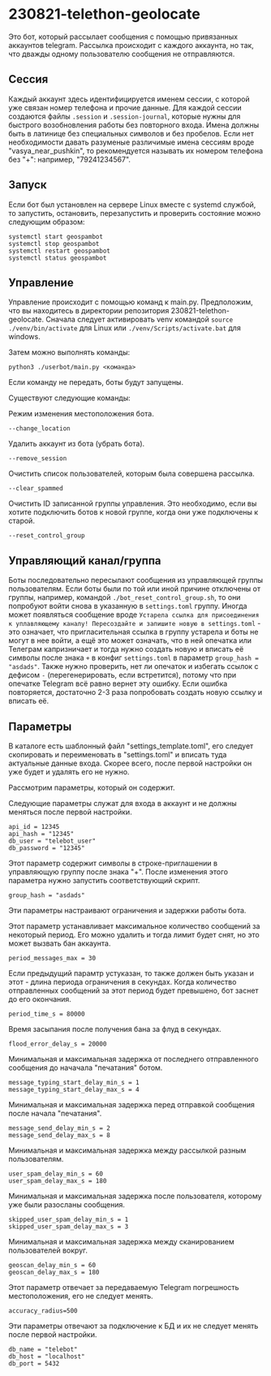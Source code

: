 # 230821-telethon-geolocate

Это бот, который рассылает сообщения с помощью привязанных аккаунтов telegram.
Рассылка происходит с каждого аккаунта, но так, что дважды одному пользователю сообщения не отправляются.

## Сессия

Каждый аккаунт здесь идентифицируется именем сессии, с которой уже связан номер телефона и прочие данные.
Для каждой сессии создаются файлы ```.session``` и ```.session-journal```, которые нужны для быстрого возобновления работы без повторного входа.
Имена должны быть в латинице без специальных символов и без пробелов.
Если нет необходимости давать разуменые различимые имена сессиям вроде "vasya_near_pushkin",
то рекомендуется называть их номером телефона без "+": например, "79241234567".

## Запуск

Если бот был установлен на сервере Linux вместе с systemd службой, то запустить, остановить, перезапустить и проверить состояние можно следующим образом:

```
systemctl start geospambot
systemctl stop geospambot
systemctl restart geospambot
systemctl status geospambot
```

## Управление

Управление происходит с помощью команд к main.py.
Предположим, что вы находитесь в директории репозитория 230821-telethon-geolocate.
Сначала следует активировать venv командой 
```source ./venv/bin/activate``` для Linux или ```./venv/Scripts/activate.bat``` для windows.

Затем можно выполнять команды:
```
python3 ./userbot/main.py <команда>
```
Если команду не передать, боты будут запущены.

Существуют следующие команды:

Режим изменения местоположения бота.
```
--change_location
```

Удалить аккаунт из бота (убрать бота).
```
--remove_session
```

Очистить список пользователей, которым была совершена рассылка.
```
--clear_spammed
```

Очистить ID записанной группы управления. Это необходимо, если вы хотите подключить ботов к новой группе, когда они уже подключены к старой.
```
--reset_control_group
```

## Управляющий канал/группа

Боты последовательно пересылают сообщения из управляющей группы пользователям. Если боты были по той или иной причине отключены от группы,
например, командой ```./bot_reset_control_group.sh```, то они попробуют войти снова в указанную в ```settings.toml``` группу.
Иногда может появляться сообщение вроде ```Устарела ссылка для присоединения к уплавляющему каналу! Пересоздайте и запишите новую в settings.toml``` - это означает, что пригласительная ссылка в группу устарела и боты не могут в нее войти, а ещё это может означать, что в ней опечатка или Телеграм капризничает и тогда нужно создать новую и вписать её символы после знака ```+``` в конфиг ```settings.toml``` в параметр ```group_hash = "asdads"```. Также нужно проверить, нет ли опечаток и избегать ссылок с дефисом ```-``` (перегенерировать, если встретится), потому что при опечатке Telegram всё равно вернет эту ошибку. Если ошибка повторяется, достаточно 2-3 раза попробовать создать новую ссылку и вписать её.


## Параметры

В каталоге есть шаблонный файл "settings_template.toml", его следует скопировать и переименовать в "settings.toml" и вписать туда актуальные данные входа. Скорее всего, после первой настройки он уже будет и удалять его не нужно.

Рассмотрим параметры, который он содержит.

Следующие параметры служат для входа в аккаунт и не должны меняться после первой настройки.
```
api_id = 12345
api_hash = "12345"
db_user = "telebot_user"
db_password = "12345"
```

Этот параметр содержит символы в строке-приглашении в управляющую группу после знака "+".
После изменения этого параметра нужно запустить соответствующий скрипт.
```
group_hash = "asdads"
```

Эти параметры настраивают ограничения и задержки работы бота.

Этот параметр устанавливает максимальное количество сообщений за некоторый период. Его можно удалить и тогда лимит будет снят, но это может вызвать бан аккаунта.
```
period_messages_max = 30
```

Если предыдущий парамтр устуказан, то также должен быть указан и этот - длина периода ограничения в секундах.
Когда количество отправленных сообщений за этот период будет превышено, бот заснет до его окончания.
```
period_time_s = 80000
```

Время засыпания после получения бана за флуд в секундах.
```
flood_error_delay_s = 20000
```

Минимальная и максимальная задержка от последнего отправленного сообщения до начачала "печатания" ботом.
```
message_typing_start_delay_min_s = 1
message_typing_start_delay_max_s = 4
```

Минимальная и максимальная задержка перед отправкой сообщения после начала "печатания".
```
message_send_delay_min_s = 2
message_send_delay_max_s = 8
```

Минимальная и максимальная задержка между рассылкой разным пользователям.
```
user_spam_delay_min_s = 60
user_spam_delay_max_s = 180
```

Минимальная и максимальная задержка после пользователя, которому уже были разосланы сообщения.
```
skipped_user_spam_delay_min_s = 1
skipped_user_spam_delay_max_s = 3
```

Минимальная и максимальная задержка между сканированием пользователей вокруг.
```
geoscan_delay_min_s = 60
geoscan_delay_max_s = 180
```

Этот параметр отвечает за передаваемую Telegram погрешность местоположения, его не следует менять.
```
accuracy_radius=500
```

Эти параметры отвечают за подключение к БД и их не следует менять после первой настройки.
```
db_name = "telebot"
db_host = "localhost"
db_port = 5432
```

